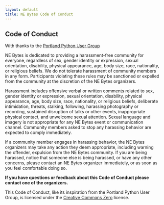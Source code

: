```yaml
---
layout: default
title: NE Bytes Code of Conduct
---
```

<section class="section">
  <div class="container">
    
# Code of Conduct

    
With thanks to the [Portland Python User Group](https://www.meetup.com/pdxpython/pages/12061872/Code_of_Conduct/)

    
NE Bytes is dedicated to providing a harassment-free community for everyone, regardless of sex, gender identity or 
expression, sexual orientation, disability, physical appearance, age, body size, race, nationality, or religious 
beliefs. We do not tolerate harassment of community members in any form. Participants violating these rules may be 
sanctioned or expelled from the community at the discretion of the NE Bytes organizers.

    
Harassment includes offensive verbal or written comments related to sex, gender identity or expression, sexual 
orientation, disability, physical appearance, age, body size, race, nationality, or religious beliefs, deliberate 
intimidation, threats, stalking, following, harassing photography or recording, sustained disruption of talks or 
other events, inappropriate physical contact, and unwelcome sexual attention. Sexual language and imagery is not 
appropriate for any NE Bytes event or communication channel. Community members asked to stop any harassing behavior 
are expected to comply immediately.

    
If a community member engages in harassing behavior, the NE Bytes organizers may take any action they deem appropriate, 
including warning the offender, expulsion from the NE Bytes community. If you are being harassed, notice that someone 
else is being harassed, or have any other concerns, please contact an NE Bytes organizer immediately, or as soon as you 
feel comfortable doing so.

    
**If you have questions or feedback about this Code of Conduct please contact one of the organizers.**

    
This Code of Conduct, like its inspiration from the Portland Python User Group, is licensed 
under the [Creative Commons Zero](https://creativecommons.org/choose/zero/) license.

  </div>
</section>
